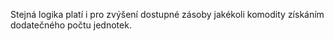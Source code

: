 <emphasis level="moderate">Stejná logika platí i pro zvýšení dostupné zásoby jakékoli komodity<break time="0.3s"/> získáním dodatečného počtu jednotek.</emphasis> 